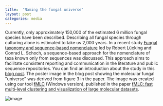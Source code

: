 ```yaml
---
title:  "Naming the fungal universe"
layout: post
categories: media
---
```

Currently, only approximately 150,000 of the estimated 6 million fungal species have been described. Describing all fungal species through culturing alone is estimated to take us 2,000 years. In a recent study
[Fungal taxonomy and sequence-based nomenclature](https://www.nature.com/articles/s41564-021-00888-x?utm_campaign=related_content&utm_source=MICROBIO&utm_medium=communities)
led by Robert Lücking and Conrad L. Schoch, a sequence-based approach for the nomenclature of taxa known only from sequences was discussed. This approach aims to facilitate consistent reporting and communication in the literature and public sequence repositories. You can find an introduction about the study in this [blog post](https://microbiologycommunity.nature.com/posts/naming-the-fungal-universe-c6e3ed20-db69-454b-9cba-2d3286922591?fbclid=IwAR3eZF5_xxIrw5s-dqCzzNfR5JeVAJ6YgQqqrwLHA1aMlCAi6HrnRGZ7MR0). The poster image in the blog post showing the molecular fungal "universe" was derived from figure 3 in the paper. The image was created using our tool [fMLC](https://github.com/vuthuyduong/fMLC) (Windows version), published in the paper [fMLC: fast multi-level clustering and visualization of large molecular datasets](https://doi.org/10.1093/bioinformatics/btx810).

![image](https://github.com/vuthuyduong/vuthuyduong.github.io/assets/24915122/d8643f41-ed08-4f7e-a716-27fc634976b2)


